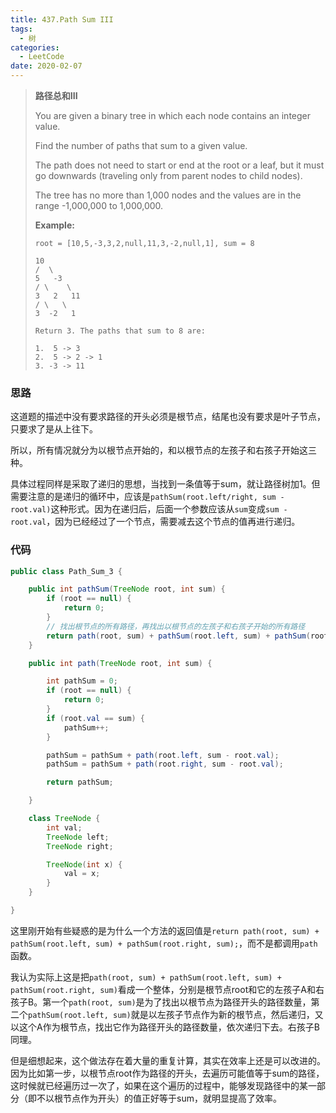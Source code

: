 ```yaml
---
title: 437.Path Sum III
tags:
  - 树
categories: 
  - LeetCode
date: 2020-02-07
---
```


> **路径总和III**
>
> You are given a binary tree in which each node contains an integer value.
>
> Find the number of paths that sum to a given value.
>
> The path does not need to start or end at the root or a leaf, but it must go downwards (traveling only from parent nodes to child nodes).
>
> The tree has no more than 1,000 nodes and the values are in the range -1,000,000 to 1,000,000.
>
> <!-- more -->
>
> **Example:**
>
> ```
> root = [10,5,-3,3,2,null,11,3,-2,null,1], sum = 8
> 
> 10
> /  \
> 5   -3
> / \    \
> 3   2   11
> / \   \
> 3  -2   1
> 
> Return 3. The paths that sum to 8 are:
> 
> 1.  5 -> 3
> 2.  5 -> 2 -> 1
> 3. -3 -> 11
> ```

### 思路

这道题的描述中没有要求路径的开头必须是根节点，结尾也没有要求是叶子节点，只要求了是从上往下。

所以，所有情况就分为以根节点开始的，和以根节点的左孩子和右孩子开始这三种。

具体过程同样是采取了递归的思想，当找到一条值等于sum，就让路径树加1。但需要注意的是递归的循环中，应该是`pathSum(root.left/right, sum - root.val)`这种形式。因为在递归后，后面一个参数应该从`sum`变成`sum - root.val`，因为已经经过了一个节点，需要减去这个节点的值再进行递归。

### 代码

```java
public class Path_Sum_3 {

    public int pathSum(TreeNode root, int sum) {
        if (root == null) {
            return 0;
        }
        // 找出根节点的所有路径，再找出以根节点的左孩子和右孩子开始的所有路径
        return path(root, sum) + pathSum(root.left, sum) + pathSum(root.right, sum);
    }

    public int path(TreeNode root, int sum) {

        int pathSum = 0;
        if (root == null) {
            return 0;
        }
        if (root.val == sum) {
            pathSum++;
        }

        pathSum = pathSum + path(root.left, sum - root.val);
        pathSum = pathSum + path(root.right, sum - root.val);

        return pathSum;

    }

    class TreeNode {
        int val;
        TreeNode left;
        TreeNode right;

        TreeNode(int x) {
            val = x;
        }
    }

}
```

这里刚开始有些疑惑的是为什么一个方法的返回值是`return path(root, sum) + pathSum(root.left, sum) + pathSum(root.right, sum);`，而不是都调用`path`函数。

我认为实际上这是把`path(root, sum) + pathSum(root.left, sum) + pathSum(root.right, sum)`看成一个整体，分别是根节点root和它的左孩子A和右孩子B。第一个`path(root, sum)`是为了找出以根节点为路径开头的路径数量，第二个`pathSum(root.left, sum)`就是以左孩子节点作为新的根节点，然后递归，又以这个A作为根节点，找出它作为路径开头的路径数量，依次递归下去。右孩子B同理。

但是细想起来，这个做法存在着大量的重复计算，其实在效率上还是可以改进的。因为比如第一步，以根节点root作为路径的开头，去遍历可能值等于sum的路径，这时候就已经遍历过一次了，如果在这个遍历的过程中，能够发现路径中的某一部分（即不以根节点作为开头）的值正好等于sum，就明显提高了效率。